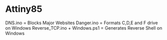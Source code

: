 # Attiny85
DNS.ino = Blocks Major Websites
Danger.ino = Formats C,D,E and F drive on Windows
Reverse_TCP.ino + Windows.ps1 = Generates Reverse Shell on Windows
